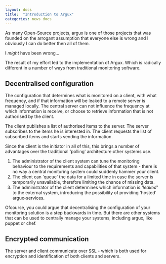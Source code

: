 ```yaml
---
layout: docs
title:  "Introduction to Argux"
categories: news docs
---
```


As many Open-Source projects, argux is one of those projects that was 
founded on the arrogant assumption that everyone else is wrong and I
obviously I can do better then all of them.

I *might* have been wrong...

The result of my effort led to the implementation of Argux. Which is radically different in a number of ways from traditional monitoring software.

## Decentralised configuration ##
The configuration that determines what is monitored on a client, with what frequency, and if that information will be leaked to a remote server is managed locally. The central server can not influence the frequency at which information is receive, or choose to retrieve information that is not authorised by the client.

The client publishes a list of authorised items to the server. The server subscribes to the items he is interested in. The client requests the list of subscribed items and starts sending the information.

Since the client is the initiator in all of this, this brings a number of advantages over the traditional 'polling' architecture other systems use.

1. The administrator of the client system can tune the monitoring behaviour
to the requirements and capabilities of that system - there is no way a central monitoring system could suddenly hammer your client.
2. The client can 'queue' the data for a limited time in case the server is
temporarily unavailable, therefore limiting the chance of missing data.
3. The administrator of the client determines which information is *'leaked'*
to the external system, introducing the possibility of providing 'hosted'
argux-services.

Ofcourse, you could argue that decentralising the configuration of your
monitoring solution is a step backwards in time. But there are other systems
that can be used to centrally manage your systems, including argux, like
puppet or chef.

## Encrypted communication ##
The server and client communicate over SSL - which is both used for encryption
and identification of both clients and servers.


